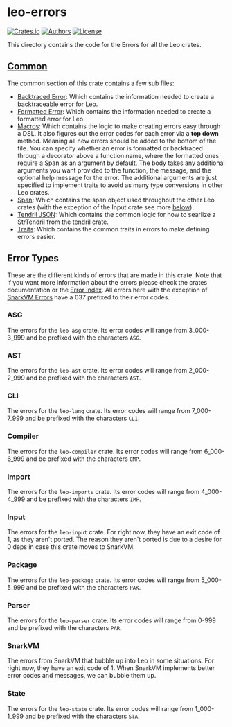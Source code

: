 # leo-errors

[![Crates.io](https://img.shields.io/crates/v/leo-ast.svg?color=neon)](https://crates.io/crates/leo-errors)
[![Authors](https://img.shields.io/badge/authors-Aleo-orange.svg)](../AUTHORS)
[![License](https://img.shields.io/badge/License-GPLv3-blue.svg)](./LICENSE.md)

This directory contains the code for the Errors for all the Leo crates.

## [Common](./src/common)

The common section of this crate contains a few sub files:

- [Backtraced Error](./src/common/backtraced.rs): Which contains the information needed to create a backtraceable error for Leo.
- [Formatted Error](./src/common/formatted.rs): Which contains the information needed to create a formatted error for Leo.
- [Macros](./src/common/macros.rs): Which contains the logic to make creating errors easy through a DSL. It also figures out the error codes for each error via a **top down** method. Meaning all new errors should be added to the bottom of the file. You can specify whether an error is formatted or backtraced through a decorator above a function name, where the formatted ones require a Span as an argument by default. The body takes any additional arguments you want provided to the function, the message, and the optional help message for the error. The additional arguments are just specified to implement traits to avoid as many type conversions in other Leo crates.
- [Span](./src/common/span.rs): Which contains the span object used throughout the other Leo crates (with the exception of the Input crate see more [below](#input)).
- [Tendril JSON](./src/common/tendril_json.rs): Which contains the common logic for how to searlize a StrTendril from the tendril crate.
- [Traits](./src/common/traits.rs): Which contains the common traits in errors to make defining errors easier.

## Error Types

These are the different kinds of errors that are made in this crate. Note that if you want more information about the errors please check the crates documentation or the [Error Index](./ERROR_INDEX.md). All errors here with the exception of [SnarkVM Errors](#snarkvm) have a 037 prefixed to their error codes.

### ASG

The errors for the `leo-asg` crate. Its error codes will range from 3_000-3_999 and be prefixed with the characters `ASG`.

### AST

The errors for the `leo-ast` crate. Its error codes will range from 2_000-2_999 and be prefixed with the characters `AST`.

### CLI

The errors for the `leo-lang` crate. Its error codes will range from 7_000-7_999 and be prefixed with the characters `CLI`.

### Compiler

The errors for the `leo-compiler` crate. Its error codes will range from 6_000-6_999 and be prefixed with the characters `CMP`.

### Import

The errors for the `leo-imports` crate. Its error codes will range from 4_000-4_999 and be prefixed with the characters `IMP`.

### Input

The errors for the `leo-input` crate. For right now, they have an exit code of 1, as they aren't ported.
The reason they aren't ported is due to a desire for 0 deps in case this crate moves to SnarkVM.

### Package

The errors for the `leo-package` crate. Its error codes will range from 5_000-5_999 and be prefixed with the characters `PAK`.

### Parser

The errors for the `leo-parser` crate. Its error codes will range from 0-999 and be prefixed with the characters `PAR`.

### SnarkVM

The errors from SnarkVM that bubble up into Leo in some situations. For right now, they have an exit code of 1.
When SnarkVM implements better error codes and messages, we can bubble them up.

### State

The errors for the `leo-state` crate. Its error codes will range from 1_000-1_999 and be prefixed with the characters `STA`.
